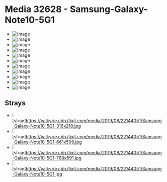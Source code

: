 # Media 32628 - Samsung-Galaxy-Note10-5G1

- ![image](https://valkyrie.cdn.ifixit.com/media/2019/08/22144051/Samsung-Galaxy-Note10-5G1-scaled.jpg)
- ![image](https://valkyrie.cdn.ifixit.com/media/2019/08/22144051/Samsung-Galaxy-Note10-5G1-150x150.jpg)
- ![image](https://valkyrie.cdn.ifixit.com/media/2019/08/22144051/Samsung-Galaxy-Note10-5G1-728x1536.jpg)
- ![image](https://valkyrie.cdn.ifixit.com/media/2019/08/22144051/Samsung-Galaxy-Note10-5G1-970x2048.jpg)
- ![image](https://valkyrie.cdn.ifixit.com/media/2019/08/22144051/Samsung-Galaxy-Note10-5G1-426x900.jpg)
- ![image](https://valkyrie.cdn.ifixit.com/media/2019/08/22144051/Samsung-Galaxy-Note10-5G1-300x200.jpg)
- ![image](https://valkyrie.cdn.ifixit.com/media/2019/08/22144051/Samsung-Galaxy-Note10-5G1-600x400.jpg)
- ![image](https://valkyrie.cdn.ifixit.com/media/2019/08/22144051/Samsung-Galaxy-Note10-5G1-1200x800.jpg)
- ![image](https://valkyrie.cdn.ifixit.com/media/2019/08/22144051/Samsung-Galaxy-Note10-5G1-768x512.jpg)
- ![image](https://valkyrie.cdn.ifixit.com/media/2019/08/22144051/Samsung-Galaxy-Note10-5G1-324x216.jpg)
- ![image](https://valkyrie.cdn.ifixit.com/media/2019/08/22144051/Samsung-Galaxy-Note10-5G1-450x300.jpg)

## Strays
- ![stray]https://valkyrie.cdn.ifixit.com/media/2019/08/22144051/Samsung-Galaxy-Note10-5G1-316x210.jpg
- ![stray]https://valkyrie.cdn.ifixit.com/media/2019/08/22144051/Samsung-Galaxy-Note10-5G1-661x509.jpg
- ![stray]https://valkyrie.cdn.ifixit.com/media/2019/08/22144051/Samsung-Galaxy-Note10-5G1-768x591.jpg
- ![stray]https://valkyrie.cdn.ifixit.com/media/2019/08/22144051/Samsung-Galaxy-Note10-5G1.jpg